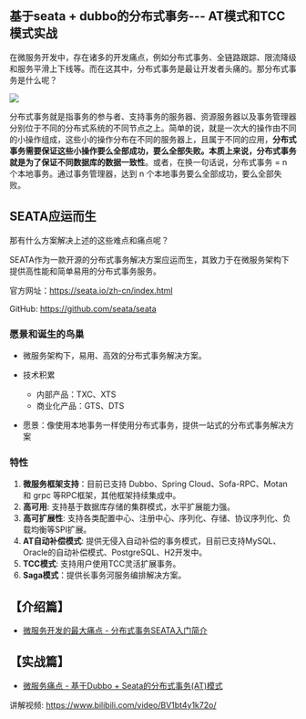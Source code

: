 ## 基于seata + dubbo的分布式事务--- AT模式和TCC模式实战



在微服务开发中，存在诸多的开发痛点，例如分布式事务、全链路跟踪、限流降级和服务平滑上下线等。而在这其中，分布式事务是最让开发者头痛的。那分布式事务是什么呢？

![](https://james-1258744956.cos.ap-shanghai.myqcloud.com/%E5%BE%AE%E6%9C%8D%E5%8A%A1%E6%9C%80%E5%A4%A7%E7%9A%84%E5%BC%80%E5%8F%91%E7%97%9B%E7%82%B9-%E5%88%86%E5%B8%83%E5%BC%8F%E4%BA%8B%E5%8A%A1SEATA%E5%85%A5%E9%97%A8%E7%AE%80%E4%BB%8B/%E5%BE%AE%E6%9C%8D%E5%8A%A1%E5%BC%80%E5%8F%91%E7%97%9B%E7%82%B9.png)

分布式事务就是指事务的参与者、支持事务的服务器、资源服务器以及事务管理器分别位于不同的分布式系统的不同节点之上。简单的说，就是一次大的操作由不同的小操作组成，这些小的操作分布在不同的服务器上，且属于不同的应用，**分布式事务需要保证这些小操作要么全部成功，要么全部失败。本质上来说，分布式事务就是为了保证不同数据库的数据一致性**。或者，在换一句话说，分布式事务 = n 个本地事务。通过事务管理器，达到 n 个本地事务要么全部成功，要么全部失败。



## SEATA应运而生

那有什么方案解决上述的这些难点和痛点呢？

SEATA作为一款开源的分布式事务解决方案应运而生，其致力于在微服务架构下提供高性能和简单易用的分布式事务服务。

官方网址：https://seata.io/zh-cn/index.html

GitHub: https://github.com/seata/seata



### 愿景和诞生的鸟巢

- 微服务架构下，易用、高效的分布式事务解决方案。

- 技术积累

  - 内部产品：TXC、XTS
  - 商业化产品：GTS、DTS

- 愿景：像使用本地事务一样使用分布式事务，提供一站式的分布式事务解决方案



### 特性

1. **微服务框架支持**：目前已支持 Dubbo、Spring Cloud、Sofa-RPC、Motan 和 grpc 等RPC框架，其他框架持续集成中。
2. **高可用**: 支持基于数据库存储的集群模式，水平扩展能力强。
3. **高可扩展性**: 支持各类配置中心、注册中心、序列化、存储、协议序列化、负载均衡等SPI扩展。
4. **AT自动补偿模式**: 提供无侵入自动补偿的事务模式，目前已支持MySQL、Oracle的自动补偿模式、PostgreSQL、H2开发中。
5. **TCC模式**: 支持用户使用TCC灵活扩展事务。
6. **Saga模式**：提供长事务河服务编排解决方案。





## 【介绍篇】

- [微服务开发的最大痛点 - 分布式事务SEATA入门简介](https://mp.weixin.qq.com/s/JQn1AeQzAuLR259hm5659Q)



## 【实战篇】

- [微服务痛点 - 基于Dubbo + Seata的分布式事务(AT)模式](https://mp.weixin.qq.com/s/rIaW6psH9mNfHnM6lW-22Q)

 讲解视频: https://www.bilibili.com/video/BV1bt4y1k72o/

